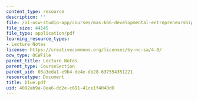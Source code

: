 ```yaml
---
content_type: resource
description: ''
file: /ol-ocw-studio-app/courses/mas-666-developmental-entrepreneurship-fall-2003/4092ab9a8ea6dd2ec69141ce1f4040d0_blue.pdf
file_size: 44145
file_type: application/pdf
learning_resource_types:
- Lecture Notes
license: https://creativecommons.org/licenses/by-nc-sa/4.0/
ocw_type: OCWFile
parent_title: Lecture Notes
parent_type: CourseSection
parent_uid: 03a3eda1-e9b4-de4e-db28-637554351221
resourcetype: Document
title: blue.pdf
uid: 4092ab9a-8ea6-dd2e-c691-41ce1f4040d0
---
```

